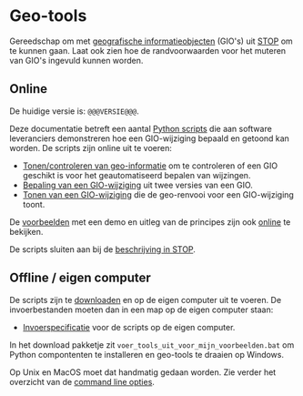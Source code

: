 # Geo-tools
Gereedschap om met [geografische informatieobjecten](@@@STOP_Documentatie_Url@@@gio-intro.html) (GIO's) uit [STOP](@@@STOP_Documentatie_Url@@@) om te kunnen gaan. Laat ook zien hoe de randvoorwaarden voor het muteren van GIO's ingevuld kunnen worden.

## Online
De huidige versie is: `@@@VERSIE@@@`.

Deze documentatie betreft een aantal [Python scripts](../broncode/geo-tools) die aan software leveranciers demonstreren hoe een GIO-wijziging bepaald en getoond kan worden. De scripts zijn online uit te voeren:

- [Tonen/controleren van geo-informatie](@@@GeoTools_Online_Url@@@toon_geo) om te controleren of een GIO geschikt is voor het geautomatiseerd bepalen van wijzingen.
- [Bepaling van een GIO-wijziging](@@@GeoTools_Online_Url@@@maak_gio_wijziging) uit twee versies van een GIO.
- [Tonen van een GIO-wijziging](@@@GeoTools_Online_Url@@@toon_gio_wijziging) die de geo-renvooi voor een GIO-wijziging toont.

De [voorbeelden](../broncode/geo-tools/voorbeelden) met een demo en uitleg van de principes zijn ook [online](@@@GeoTools_Online_Url@@@voorbeelden) te bekijken.

De scripts sluiten aan bij de [beschrijving in STOP](@@@STOP_Documentatie_Url@@@404.html).

## Offline / eigen computer
De scripts zijn te [downloaden](..) en op de eigen computer uit te voeren. De invoerbestanden moeten dan in een map op de eigen computer staan:

- [Invoerspecificatie](Invoerspecificatie) voor de scripts op de eigen computer.

In het download pakketje zit `voer_tools_uit_voor_mijn_voorbeelden.bat` om Python compontenten te installeren en geo-tools te draaien op Windows.

Op Unix en MacOS moet dat handmatig gedaan worden. Zie verder het overzicht van de [command line opties](Geo-tools-uitvoeren).
